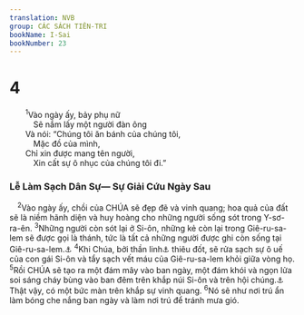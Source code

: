 ```yaml
---
translation: NVB
group: CÁC SÁCH TIÊN-TRI
bookName: I-Sai 
bookNumber: 23
---
```


<div class="title"><h1>4</h1></div>
<span class="verse es_4_1">  <sup>1</sup>Vào ngày ấy, bảy phụ nữ <br/>   Sẽ nắm lấy một người đàn ông <br/>  Và nói: “Chúng tôi ăn bánh của chúng tôi, <br/>   Mặc đồ của mình, <br/>  Chỉ xin được mang tên người, <br/>   Xin cất sự ô nhục của chúng tôi đi.” <br/></span>
<div class="title"><h3>Lễ Làm Sạch Dân Sự— Sự Giải Cứu Ngày Sau </h3></div>
<span class="verse es_4_2"> <sup>2</sup>Vào ngày ấy, chồi của CHÚA sẽ đẹp đẽ và vinh quang; hoa quả của đất sẽ là niềm hãnh diện và huy hoàng cho những người sống sót trong Y-sơ-ra-ên. </span>
<span class="verse es_4_3"><sup>3</sup>Những người còn sót lại ở Si-ôn, những kẻ còn lại trong Giê-ru-sa-lem sẽ được gọi là thánh, tức là tất cả những người được ghi còn sống tại Giê-ru-sa-lem.<a data-toggle="tooltip" data-placement="bottom" title="Ctd: được ghi lại giữa vòng những người sống tại Giê-ru-sa-lem">⚓</a></span>
<span class="verse es_4_4"><sup>4</sup>Khi Chúa, bởi thần linh<a data-toggle="tooltip" data-placement="bottom" title="Ctd: bằng một tinh thần xét đoán và tinh thần thiêu đốt">⚓</a> thiêu đốt, sẽ rửa sạch sự ô uế của con gái Si-ôn và tẩy sạch vết máu của Giê-ru-sa-lem khỏi giữa vòng họ. </span>
<span class="verse es_4_5"><sup>5</sup>Rồi CHÚA sẽ tạo ra một đám mây vào ban ngày, một đám khói và ngọn lửa soi sáng cháy bùng vào ban đêm trên khắp núi Si-ôn và trên hội chúng.<a data-toggle="tooltip" data-placement="bottom" title="Ctd: nơi hội họp">⚓</a> Thật vậy, có một bức màn trên khắp sự vinh quang. </span>
<span class="verse es_4_6"><sup>6</sup>Nó sẽ như nơi trú ẩn làm bóng che nắng ban ngày và làm nơi trú để tránh mưa gió. <br/></span>
